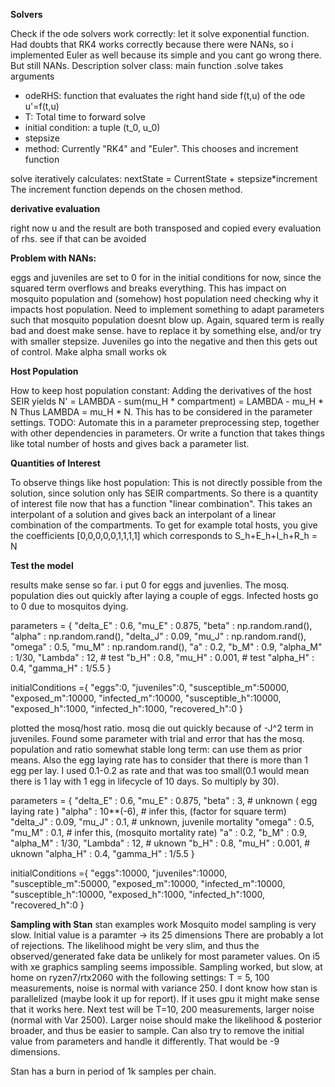 **Solvers**

Check if the ode solvers work correctly: let it solve exponential function.
Had doubts that RK4 works correctly because there were NANs, so i implemented Euler as well because its simple and you cant go wrong there. But still NANs.
Description solver class:
main function .solve takes arguments 
* odeRHS: function that evaluates the right hand side f(t,u) of the ode u'=f(t,u)
* T: Total time to forward solve
* initial condition: a tuple (t_0, u_0)
* stepsize
* method: Currently "RK4" and "Euler". This chooses and increment function

solve iteratively calculates: nextState = CurrentState + stepsize*increment
The increment function depends on the chosen method.


**derivative evaluation** 

right now u and the result are both transposed and copied every evaluation of rhs. see if that can be avoided


**Problem with NANs:**

eggs and juveniles are set to 0 for in the initial conditions for now, since the squared term overflows and breaks everything. This has impact on mosquito population and (somehow) host population
need checking why it impacts host population. Need to implement something to adapt parameters such that mosquito population doesnt blow up.
Again, squared term is really bad and doest make sense. have to replace it by something else, and/or try with smaller 
stepsize. Juveniles go into the negative and then this gets out of control. Make alpha small works ok


**Host Population**

How to keep host population constant: Adding the derivatives of the host SEIR yields N' = LAMBDA - sum(mu_H * compartment) = LAMBDA - mu_H * N
Thus LAMBDA = mu_H * N. This has to be considered in the parameter settings. TODO: Automate this in a parameter preprocessing step, together with other dependencies in parameters. 
Or write a function that takes things like total number of hosts and gives back a parameter list.

**Quantities of Interest**

To observe things like host population: This is not directly possible from the solution, since solution only has SEIR compartments. 
So there is a quantity of interest file now that has a function "linear combination". This takes an interpolant of a solution and gives back an interpolant of a linear
combination of the compartments.
To get for example total hosts, you give the coefficients [0,0,0,0,0,1,1,1,1] which corresponds to S_h+E_h+I_h+R_h = N

**Test the model**

results make sense so far. i put 0 for eggs and juvenlies. The mosq. population dies out quickly after laying a couple of eggs. 
Infected hosts go to 0 due to mosquitos dying.

parameters = {
    "delta_E" : 0.6,
    "mu_E" : 0.875,
    "beta" : np.random.rand(),
    "alpha" : np.random.rand(),
    "delta_J" : 0.09,
    "mu_J" : np.random.rand(),
    "omega" : 0.5,
    "mu_M" : np.random.rand(),
    "a" : 0.2,
    "b_M" : 0.9,
    "alpha_M" : 1/30,
    "Lambda" : 12, # test
    "b_H" : 0.8,
    "mu_H" : 0.001, # test
    "alpha_H" : 0.4,
    "gamma_H" : 1/5.5
}

initialConditions ={
    "eggs":0,
    "juveniles":0,
    "susceptible_m":50000,
    "exposed_m":10000,
    "infected_m":10000,
    "susceptible_h":10000,
    "exposed_h":1000,
    "infected_h":1000,
    "recovered_h":0
}

plotted the mosq/host ratio. mosq die out quickly because of -J^2 term in juveniles. Found some parameter with trial and error that has the mosq. population and ratio somewhat stable long term: 
can use them as prior means.
Also the egg laying rate has to consider that there is more than 1 egg per lay. I used 0.1-0.2 as rate and that was too small(0.1 would mean there is 1 lay with 1 egg in lifecycle of 10 days. So multiply by 30). 

parameters = {
    "delta_E" : 0.6,
    "mu_E" : 0.875,
    "beta" : 3, # unknown ( egg laying rate )
    "alpha" : 10**(-6), # infer this, (factor for square term)
    "delta_J" : 0.09,
    "mu_J" : 0.1, # unknown, juvenile mortality
    "omega" : 0.5,
    "mu_M" : 0.1, # infer this, (mosquito mortality rate)
    "a" : 0.2,
    "b_M" : 0.9,
    "alpha_M" : 1/30,
    "Lambda" : 12, # uknown
    "b_H" : 0.8,
    "mu_H" : 0.001, # uknown
    "alpha_H" : 0.4,
    "gamma_H" : 1/5.5
}

initialConditions ={
    "eggs":10000,
    "juveniles":10000,
    "susceptible_m":50000,
    "exposed_m":10000,
    "infected_m":10000,
    "susceptible_h":10000,
    "exposed_h":1000,
    "infected_h":1000,
    "recovered_h":0
}


**Sampling with Stan**
stan examples work
Mosquito model sampling is very slow. Initial value is a paramter -> its 25 dimensions
There are probably a lot of rejections. The likelihood might be very slim, and thus the observed/generated fake data be unlikely for most parameter values.
On i5 with xe graphics sampling seems impossible. 
Sampling worked, but slow, at home on ryzen7/rtx2060 with the following settings:
T = 5, 100 measurements, noise is normal with variance 250. 
I dont know how stan is parallelized (maybe look it up for report). If it uses gpu it might make sense that it works here. 
Next test will be T=10, 200 measurements, larger noise (normal with Var 2500).  Larger noise should make the likelihood & posterior broader, and thus be easier to sample.
Can also try to remove the initial value from parameters and handle it differently. That would be -9 dimensions.

Stan has a burn in period of 1k samples per chain.